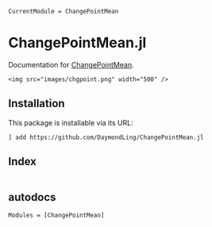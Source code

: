 ```@meta
CurrentModule = ChangePointMean
```

# ChangePointMean.jl

Documentation for [ChangePointMean](https://github.com/DaymondLing/ChangePointMean.jl).

```@raw html
<img src="images/chgpoint.png" width="500" />
```

## Installation

This package is installable via its URL:

```
] add https://github.com/DaymondLing/ChangePointMean.jl
```

## Index

```@index
```

## autodocs

```@autodocs
Modules = [ChangePointMean]
```

